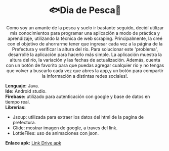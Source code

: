 <div align="center">
  <h1>🐟Dia de Pesca🎣</h1> 
Como soy un amante de la pesca y suelo ir bastante seguido, decidí utilizar mis conocimientos para programar una aplicación a modo de práctica y aprendizaje, utilizando la técnica de web scraping. Principalmente, la creé con el objetivo de ahorrarme tener que ingresar cada vez a la página de la Prefectura y verificar la altura del río. Para solucionar este 'problema', desarrollé la aplicación para hacerlo más simple.
La aplicación muestra la altura del río, la variación y las fechas de actualización. Además, cuenta con un botón de favorito para que puedas agregar cualquier río y no tengas que volver a buscarlo cada vez que abres la app,y un botón para compartir la información a distintas redes sociales!.
</div>


  <b>Lenguaje:</b> Java.<br>
  <b>Ide:</b> Android studio.<br>
  <b>Firebase:</b> utilizado para autenticación con google y base de datos en tiempo real.  
  <b>Librerias:</b>  
  <ul><li>Jsoup: utilizada para extraer los datos del html de la pagina de prefectura.<br></li>
  <li>Glide: mostrar imagen de google, a traves del link.</li>
  <li>LottieFiles: uso de animaciones con json.</li></ul>            

  
  <b>Enlace apk:</b>
  [Link Drive apk](https://drive.google.com/file/d/14knb03M0Qwfn56BZTNv1TwRmZp8JOPMx/view?usp=sharing)

  
  
  
  
